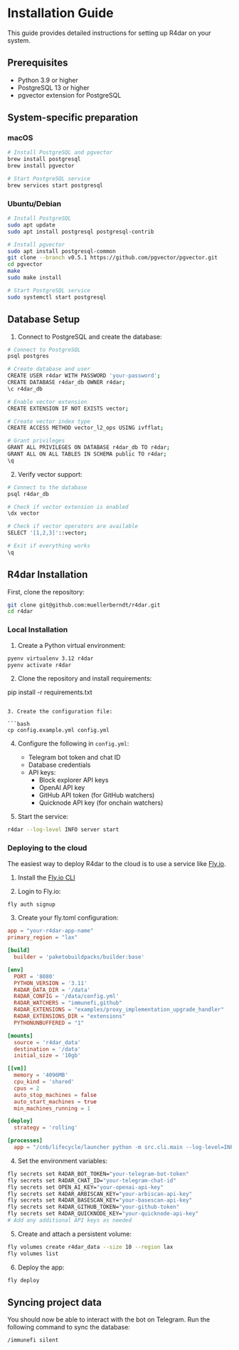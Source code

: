 # Installation Guide

This guide provides detailed instructions for setting up R4dar on your system.

## Prerequisites

- Python 3.9 or higher
- PostgreSQL 13 or higher
- pgvector extension for PostgreSQL

## System-specific preparation

### macOS

```bash
# Install PostgreSQL and pgvector
brew install postgresql
brew install pgvector

# Start PostgreSQL service
brew services start postgresql
```

### Ubuntu/Debian

```bash
# Install PostgreSQL
sudo apt update
sudo apt install postgresql postgresql-contrib

# Install pgvector
sudo apt install postgresql-common
git clone --branch v0.5.1 https://github.com/pgvector/pgvector.git
cd pgvector
make
sudo make install

# Start PostgreSQL service
sudo systemctl start postgresql
```

## Database Setup

1. Connect to PostgreSQL and create the database:

```bash
# Connect to PostgreSQL
psql postgres

# Create database and user
CREATE USER r4dar WITH PASSWORD 'your-password';
CREATE DATABASE r4dar_db OWNER r4dar;
\c r4dar_db

# Enable vector extension
CREATE EXTENSION IF NOT EXISTS vector;

# Create vector index type
CREATE ACCESS METHOD vector_l2_ops USING ivfflat;

# Grant privileges
GRANT ALL PRIVILEGES ON DATABASE r4dar_db TO r4dar;
GRANT ALL ON ALL TABLES IN SCHEMA public TO r4dar;
\q
```

2. Verify vector support:

```bash
# Connect to the database
psql r4dar_db

# Check if vector extension is enabled
\dx vector

# Check if vector operators are available
SELECT '[1,2,3]'::vector;

# Exit if everything works
\q
```

## R4dar Installation

First, clone the repository:

```bash
git clone git@github.com:muellerberndt/r4dar.git
cd r4dar
```

### Local Installation

1. Create a Python virtual environment:

```bash
pyenv virtualenv 3.12 r4dar
pyenv activate r4dar
```

2. Clone the repository and install requirements:


pip install -r requirements.txt
```

3. Create the configuration file:

```bash
cp config.example.yml config.yml
```

4. Configure the following in `config.yml`:
   - Telegram bot token and chat ID
   - Database credentials
   - API keys:
     - Block explorer API keys
     - OpenAI API key
     - GitHub API token (for GitHub watchers)
     - Quicknode API key (for onchain watchers)

5. Start the service:

```bash
r4dar --log-level INFO server start
```

### Deploying to the cloud

The easiest way to deploy R4dar to the cloud is to use a service like [Fly.io](https://fly.io).

1. Install the [Fly.io CLI](https://fly.io/docs/hands-on/install-flyctl/)

2. Login to Fly.io:

```bash
fly auth signup
```

3. Create your fly.toml configuration:

```toml
app = "your-r4dar-app-name"
primary_region = "lax"

[build]
  builder = 'paketobuildpacks/builder:base'

[env]
  PORT = '8080'
  PYTHON_VERSION = '3.11'
  R4DAR_DATA_DIR = '/data'
  R4DAR_CONFIG = '/data/config.yml'
  R4DAR_WATCHERS = "immunefi,github"
  R4DAR_EXTENSIONS = "examples/proxy_implementation_upgrade_handler"
  R4DAR_EXTENSIONS_DIR = "extensions"
  PYTHONUNBUFFERED = "1"

[mounts]
  source = 'r4dar_data'
  destination = '/data'
  initial_size = '10gb'

[[vm]]
  memory = '4096MB'
  cpu_kind = 'shared'
  cpus = 2
  auto_stop_machines = false
  auto_start_machines = true
  min_machines_running = 1

[deploy]
  strategy = 'rolling'

[processes]
  app = "/cnb/lifecycle/launcher python -m src.cli.main --log-level=INFO server start"
```

4. Set the environment variables:

```bash
fly secrets set R4DAR_BOT_TOKEN="your-telegram-bot-token"
fly secrets set R4DAR_CHAT_ID="your-telegram-chat-id"
fly secrets set OPEN_AI_KEY="your-openai-api-key"
fly secrets set R4DAR_ARBISCAN_KEY="your-arbiscan-api-key"
fly secrets set R4DAR_BASESCAN_KEY="your-basescan-api-key"
fly secrets set R4DAR_GITHUB_TOKEN="your-github-token"
fly secrets set R4DAR_QUICKNODE_KEY="your-quicknode-api-key"
# Add any additional API keys as needed
```

5. Create and attach a persistent volume:

```bash
fly volumes create r4dar_data --size 10 --region lax
fly volumes list
```

6. Deploy the app:

```bash
fly deploy
```

## Syncing project data

You should now be able to interact with the bot on Telegram. Run the following command to sync the database:

```bash
/immunefi silent
```
